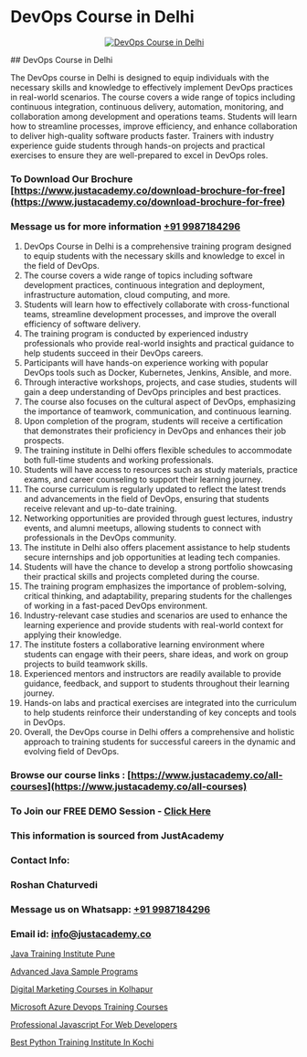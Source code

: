 # DevOps Course in Delhi

<p align="center">
  <a href="https://justacademy.co/program-detail/software-testing">
    <img src="https://justacademy.co/storage2/program_images/1704700438.webp" alt="DevOps Course in Delhi">
  </a>
</p>
## DevOps Course in Delhi

The DevOps course in Delhi is designed to equip individuals with the necessary skills and knowledge to effectively implement DevOps practices in real-world scenarios. The course covers a wide range of topics including continuous integration, continuous delivery, automation, monitoring, and collaboration among development and operations teams. Students will learn how to streamline processes, improve efficiency, and enhance collaboration to deliver high-quality software products faster. Trainers with industry experience guide students through hands-on projects and practical exercises to ensure they are well-prepared to excel in DevOps roles.
### To Download Our Brochure [https://www.justacademy.co/download-brochure-for-free](https://www.justacademy.co/download-brochure-for-free)
### Message us for more information [+91 9987184296](https://api.whatsapp.com/send?phone=919987184296)
1) DevOps Course in Delhi is a comprehensive training program designed to equip students with the necessary skills and knowledge to excel in the field of DevOps.
2) The course covers a wide range of topics including software development practices, continuous integration and deployment, infrastructure automation, cloud computing, and more.
3) Students will learn how to effectively collaborate with cross-functional teams, streamline development processes, and improve the overall efficiency of software delivery.
4) The training program is conducted by experienced industry professionals who provide real-world insights and practical guidance to help students succeed in their DevOps careers.
5) Participants will have hands-on experience working with popular DevOps tools such as Docker, Kubernetes, Jenkins, Ansible, and more.
6) Through interactive workshops, projects, and case studies, students will gain a deep understanding of DevOps principles and best practices.
7) The course also focuses on the cultural aspect of DevOps, emphasizing the importance of teamwork, communication, and continuous learning.
8) Upon completion of the program, students will receive a certification that demonstrates their proficiency in DevOps and enhances their job prospects.
9) The training institute in Delhi offers flexible schedules to accommodate both full-time students and working professionals.
10) Students will have access to resources such as study materials, practice exams, and career counseling to support their learning journey.
11) The course curriculum is regularly updated to reflect the latest trends and advancements in the field of DevOps, ensuring that students receive relevant and up-to-date training.
12) Networking opportunities are provided through guest lectures, industry events, and alumni meetups, allowing students to connect with professionals in the DevOps community.
13) The institute in Delhi also offers placement assistance to help students secure internships and job opportunities at leading tech companies.
14) Students will have the chance to develop a strong portfolio showcasing their practical skills and projects completed during the course.
15) The training program emphasizes the importance of problem-solving, critical thinking, and adaptability, preparing students for the challenges of working in a fast-paced DevOps environment.
16) Industry-relevant case studies and scenarios are used to enhance the learning experience and provide students with real-world context for applying their knowledge.
17) The institute fosters a collaborative learning environment where students can engage with their peers, share ideas, and work on group projects to build teamwork skills.
18) Experienced mentors and instructors are readily available to provide guidance, feedback, and support to students throughout their learning journey.
19) Hands-on labs and practical exercises are integrated into the curriculum to help students reinforce their understanding of key concepts and tools in DevOps.
20) Overall, the DevOps course in Delhi offers a comprehensive and holistic approach to training students for successful careers in the dynamic and evolving field of DevOps.

### Browse our course links : [https://www.justacademy.co/all-courses](https://www.justacademy.co/all-courses) 
### To Join our FREE DEMO Session - [Click Here](https://www.justacademy.co/register-for-course-demo)


### This information is sourced from JustAcademy
### Contact Info:
### Roshan Chaturvedi
### Message us on Whatsapp: [+91 9987184296](https://api.whatsapp.com/send?phone=919987184296)
### Email id: [info@justacademy.co](mailto:info@justacademy.co)
                
[Java Training Institute Pune](https://www.linkedin.com/pulse/java-training-institute-pune-justacademy-jaipur-dlffe?trackingId=VF7Zg01EZxkZbTY6de33ig%3D%3D&lipi=urn%3Ali%3Apage%3Ad_flagship3_company_admin%3BPHZ4e%2FC0SW%2BPbqGLUXrWbQ%3D%3D)

[Advanced Java Sample Programs](https://www.linkedin.com/pulse/advanced-java-sample-programs-justacademy-ifywc?trackingId=RdoH0M1SaXFJZ3g0TFNXDA%3D%3D&lipi=urn%3Ali%3Apage%3Ad_flagship3_company_admin%3BKTN3ka3yQeC%2FJuvG1YVg3Q%3D%3D)

[Digital Marketing Courses in Kolhapur](https://medium.com/@kumarishimmi99/digital-marketing-courses-in-kolhapur-886cc53ad2e6)

[Microsoft Azure Devops Training Courses](https://medium.com/@ranepooja/microsoft-azure-devops-training-courses-f49999a4a061)

[Professional Javascript For Web Developers](https://justacademyin.github.io/justacademy/professional-javascript-for-web-developers)

[Best Python Training Institute In Kochi](https://justacademyin.github.io/justacademy/best-python-training-institute-in-kochi)

